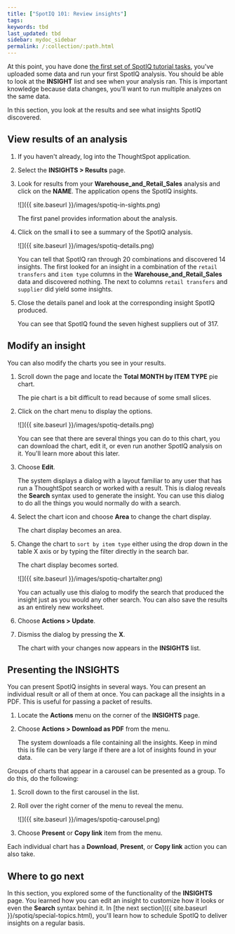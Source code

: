 ```yaml
---
title: ["SpotIQ 101: Review insights"]
tags:
keywords: tbd
last_updated: tbd
sidebar: mydoc_sidebar
permalink: /:collection/:path.html
---
```

At this point, you have done [the first set of SpotIQ tutorial tasks](), you've uploaded some
data and run your first SpotIQ analysis. You should be able to look at the
**INSIGHT** list and see when your analysis ran. This is important knowledge
because data changes, you'll want to run multiple analyzes on the same data.

In this section, you look at the results and see what insights SpotIQ discovered.


## View results of an analysis

1. If you haven't already, log into the ThoughtSpot application.
2. Select the **INSIGHTS > Results** page.
3. Look for results from your **Warehouse_and_Retail_Sales** analysis and click on the **NAME**.
   The application opens the SpotIQ insights.

   ![]({{ site.baseurl }}/images/spotiq-in-sights.png)

   The first panel provides information about the analysis.

4. Click on the small **i** to see a summary of the SpotIQ analysis.

   ![]({{ site.baseurl }}/images/spotiq-details.png)

   You can tell that SpotIQ ran through 20 combinations and discovered 14
   insights. The first looked for an insight in a combination of the `retail
   transfers` and `item type` columns in the **Warehouse_and_Retail_Sales** data
   and discovered nothing. The next to columns `retail transfers` and `supplier`
   did yield some insights.

5. Close the details panel and look at the corresponding insight SpotIQ produced.

   You can see that SpotIQ found the seven highest suppliers out of 317.

## Modify an insight

You can also modify the charts you see in your results.

1. Scroll down the page and locate the **Total MONTH by ITEM TYPE** pie chart.

   The pie chart is a bit difficult to read because of some small slices.

2. Click on the chart menu to display the options.

    ![]({{ site.baseurl }}/images/spotiq-details.png)

    You can see that there are several things you can do to this chart, you can
    download the chart, edit it, or even run another SpotIQ analysis on it.
    You'll learn more about this later.

3. Choose **Edit**.

   The system displays a dialog with a layout familiar to any user that has run
   a ThoughtSpot search or worked with a result. This is dialog reveals the
   **Search** syntax used to generate the insight. You can use this dialog to do
   all the things you would normally do with a search.

4. Select the chart icon and choose **Area** to change the chart display.

   The chart display becomes an area.

5. Change the chart to `sort by item type` either using the drop down in the
table X axis or by typing the filter directly in the search bar.

    The chart display becomes sorted.

    ![]({{ site.baseurl }}/images/spotiq-chartalter.png)

    You can actually use this dialog to modify the search that produced the
    insight just as you would any other search. You can also save the results as
    an entirely new worksheet.

6. Choose **Actions > Update**.
7. Dismiss the dialog by pressing the **X**.

    The chart with your changes now appears in the **INSIGHTS** list.

## Presenting the INSIGHTS

You can present SpotIQ insights in several ways. You can present an individual
result or all of them at once. You can package all the insights in a PDF. This
is useful for passing a packet of results.

1. Locate the **Actions** menu on the corner of the **INSIGHTS** page.
2. Choose **Actions > Download as PDF** from the menu.

   The system downloads a file containing all the insights. Keep in mind this is
   file can be very large if there are a lot of insights found in your data.

Groups of charts that appear in a carousel can be presented as a group. To do
this, do the following:

1. Scroll down to the first carousel in the list.
2. Roll over the right corner of the menu to reveal the menu.

   ![]({{ site.baseurl }}/images/spotiq-carousel.png)

3. Choose **Present**  or **Copy link** item from the menu.


 Each individual chart has a **Download**, **Present**, or **Copy link** action
 you can also take.

## Where to go next

In this section, you explored some of the functionality of the **INSIGHTS**
page. You learned how you can edit an insight to customize how it looks or even
the **Search** syntax behind it.  In [the next
section]({{ site.baseurl }}/spotiq/special-topics.html), you'll learn how to schedule SpotIQ
to deliver insights on a regular basis.
